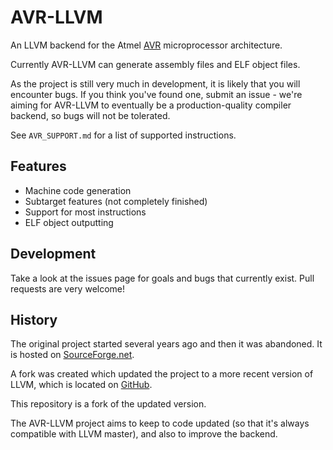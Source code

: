 # AVR-LLVM
An LLVM backend for the Atmel [AVR](http://en.wikipedia.org/wiki/Atmel_AVR) microprocessor architecture.

Currently AVR-LLVM can generate assembly files and ELF object files.

As the project is still very much in development, it is likely that you will encounter bugs. If you think you've found one, submit an issue - we're aiming for AVR-LLVM to eventually be
a production-quality compiler backend, so bugs will not be tolerated.

See `AVR_SUPPORT.md` for a list of supported instructions.

## Features
* Machine code generation
* Subtarget features (not completely finished)
* Support for most instructions
* ELF object outputting

## Development
Take a look at the issues page for goals and bugs that currently exist. Pull requests are very welcome!

## History
The original project started several years ago and then it was abandoned. It is hosted on [SourceForge.net](http://sourceforge.net/projects/avr-llvm).

A fork was created which updated the project to a more recent version of LLVM, which is located on [GitHub](https://github.com/sushihangover/llvm-avr).

This repository is a fork of the updated version.

The AVR-LLVM project aims to keep to code updated (so that it's always compatible with LLVM master), and also to improve the backend.
